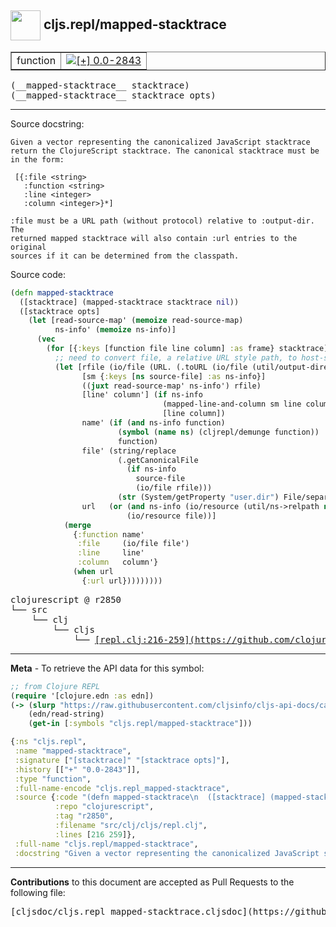 ## <img width="48px" valign="middle" src="http://i.imgur.com/Hi20huC.png"> cljs.repl/mapped-stacktrace

 <table border="1">
<tr>

<td>function</td>
<td><a href="https://github.com/cljsinfo/cljs-api-docs/tree/0.0-2843"><img valign="middle" alt="[+] 0.0-2843" src="https://img.shields.io/badge/+-0.0--2843-lightgrey.svg"></a> </td>
</tr>
</table>

 <samp>
(__mapped-stacktrace__ stacktrace)<br>
</samp>
 <samp>
(__mapped-stacktrace__ stacktrace opts)<br>
</samp>

---




Source docstring:

```
Given a vector representing the canonicalized JavaScript stacktrace
return the ClojureScript stacktrace. The canonical stacktrace must be
in the form:

 [{:file <string>
   :function <string>
   :line <integer>
   :column <integer>}*]

:file must be a URL path (without protocol) relative to :output-dir. The
returned mapped stacktrace will also contain :url entries to the original
sources if it can be determined from the classpath.
```

Source code:

```clj
(defn mapped-stacktrace
  ([stacktrace] (mapped-stacktrace stacktrace nil))
  ([stacktrace opts]
    (let [read-source-map' (memoize read-source-map)
          ns-info' (memoize ns-info)]
      (vec
        (for [{:keys [function file line column] :as frame} stacktrace]
          ;; need to convert file, a relative URL style path, to host-specific file
          (let [rfile (io/file (URL. (.toURL (io/file (util/output-directory opts))) file))
                [sm {:keys [ns source-file] :as ns-info}]
                ((juxt read-source-map' ns-info') rfile)
                [line' column'] (if ns-info
                                  (mapped-line-and-column sm line column)
                                  [line column])
                name' (if (and ns-info function)
                        (symbol (name ns) (cljrepl/demunge function))
                        function)
                file' (string/replace
                        (.getCanonicalFile
                          (if ns-info
                            source-file
                            (io/file rfile)))
                        (str (System/getProperty "user.dir") File/separator) "")
                url   (or (and ns-info (io/resource (util/ns->relpath ns)))
                          (io/resource file))]
            (merge
              {:function name'
               :file     (io/file file')
               :line     line'
               :column   column'}
              (when url
                {:url url}))))))))
```

 <pre>
clojurescript @ r2850
└── src
    └── clj
        └── cljs
            └── <ins>[repl.clj:216-259](https://github.com/clojure/clojurescript/blob/r2850/src/clj/cljs/repl.clj#L216-L259)</ins>
</pre>


---

__Meta__ - To retrieve the API data for this symbol:

```clj
;; from Clojure REPL
(require '[clojure.edn :as edn])
(-> (slurp "https://raw.githubusercontent.com/cljsinfo/cljs-api-docs/catalog/cljs-api.edn")
    (edn/read-string)
    (get-in [:symbols "cljs.repl/mapped-stacktrace"]))
```

```clj
{:ns "cljs.repl",
 :name "mapped-stacktrace",
 :signature ["[stacktrace]" "[stacktrace opts]"],
 :history [["+" "0.0-2843"]],
 :type "function",
 :full-name-encode "cljs.repl_mapped-stacktrace",
 :source {:code "(defn mapped-stacktrace\n  ([stacktrace] (mapped-stacktrace stacktrace nil))\n  ([stacktrace opts]\n    (let [read-source-map' (memoize read-source-map)\n          ns-info' (memoize ns-info)]\n      (vec\n        (for [{:keys [function file line column] :as frame} stacktrace]\n          ;; need to convert file, a relative URL style path, to host-specific file\n          (let [rfile (io/file (URL. (.toURL (io/file (util/output-directory opts))) file))\n                [sm {:keys [ns source-file] :as ns-info}]\n                ((juxt read-source-map' ns-info') rfile)\n                [line' column'] (if ns-info\n                                  (mapped-line-and-column sm line column)\n                                  [line column])\n                name' (if (and ns-info function)\n                        (symbol (name ns) (cljrepl/demunge function))\n                        function)\n                file' (string/replace\n                        (.getCanonicalFile\n                          (if ns-info\n                            source-file\n                            (io/file rfile)))\n                        (str (System/getProperty \"user.dir\") File/separator) \"\")\n                url   (or (and ns-info (io/resource (util/ns->relpath ns)))\n                          (io/resource file))]\n            (merge\n              {:function name'\n               :file     (io/file file')\n               :line     line'\n               :column   column'}\n              (when url\n                {:url url}))))))))",
          :repo "clojurescript",
          :tag "r2850",
          :filename "src/clj/cljs/repl.clj",
          :lines [216 259]},
 :full-name "cljs.repl/mapped-stacktrace",
 :docstring "Given a vector representing the canonicalized JavaScript stacktrace\nreturn the ClojureScript stacktrace. The canonical stacktrace must be\nin the form:\n\n [{:file <string>\n   :function <string>\n   :line <integer>\n   :column <integer>}*]\n\n:file must be a URL path (without protocol) relative to :output-dir. The\nreturned mapped stacktrace will also contain :url entries to the original\nsources if it can be determined from the classpath."}

```

---

__Contributions__ to this document are accepted as Pull Requests to the following file:

 <pre>
[cljsdoc/cljs.repl_mapped-stacktrace.cljsdoc](https://github.com/cljsinfo/cljs-api-docs/blob/master/cljsdoc/cljs.repl_mapped-stacktrace.cljsdoc)
</pre>

